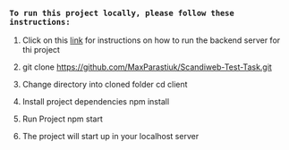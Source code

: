 ### `To run this project locally, please follow these instructions:`

1. Click on this [link](https://github.com/MaxParastiuk/Clothes-store.git) for instructions on how to run the backend server for thi project 

2. git clone https://github.com/MaxParastiuk/Scandiweb-Test-Task.git

3. Change directory into cloned folder cd client

4. Install project dependencies npm install

5. Run Project npm start

6. The project will start up in your localhost server
